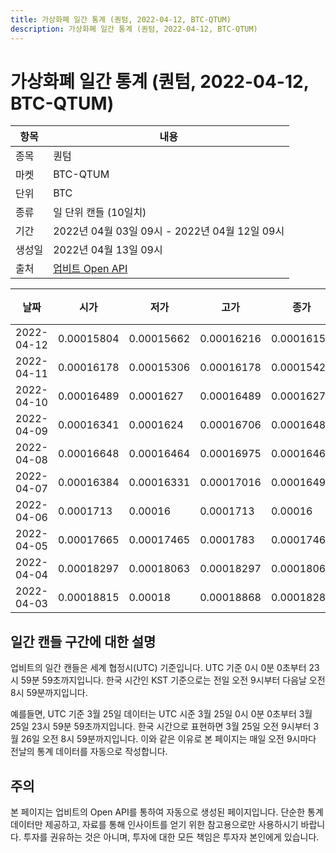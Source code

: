 ```yaml
---
title: 가상화폐 일간 통계 (퀀텀, 2022-04-12, BTC-QTUM)
description: 가상화폐 일간 통계 (퀀텀, 2022-04-12, BTC-QTUM)
---
```



가상화폐 일간 통계 (퀀텀, 2022-04-12, BTC-QTUM)
===

|항목|내용|
|--|--|
|종목|퀀텀|
|마켓|BTC-QTUM|
|단위|BTC|
|종류|일 단위 캔들 (10일치)|
|기간|2022년 04월 03일 09시 - 2022년 04월 12일 09시|
|생성일|2022년 04월 13일 09시|
|출처|[업비트 Open API](https://docs.upbit.com)|


|날짜|시가|저가|고가|종가|비고|
|--|--|--|--|--|--|
|2022-04-12|0.00015804|0.00015662|0.00016216|0.00016155|    |
|2022-04-11|0.00016178|0.00015306|0.00016178|0.00015427|    |
|2022-04-10|0.00016489|0.0001627|0.00016489|0.0001627|    |
|2022-04-09|0.00016341|0.0001624|0.00016706|0.00016489|    |
|2022-04-08|0.00016648|0.00016464|0.00016975|0.00016464|    |
|2022-04-07|0.00016384|0.00016331|0.00017016|0.00016498|    |
|2022-04-06|0.0001713|0.00016|0.0001713|0.00016|    |
|2022-04-05|0.00017665|0.00017465|0.0001783|0.00017465|    |
|2022-04-04|0.00018297|0.00018063|0.00018297|0.00018063|    |
|2022-04-03|0.00018815|0.00018|0.00018868|0.0001828|    |


일간 캔들 구간에 대한 설명
---


업비트의 일간 캔들은 세계 협정시(UTC) 기준입니다. 
UTC 기준 0시 0분 0초부터 23시 59분 59초까지입니다. 
한국 시간인 KST 기준으로는 전일 오전 9시부터 다음날 오전 8시 59분까지입니다. 


예를들면, UTC 기준 3월 25일 데이터는 UTC 시준 3월 25일 0시 0분 0초부터 3월 25일 23시 59분 59초까지입니다. 
한국 시간으로 표현하면 3월 25일 오전 9시부터 3월 26일 오전 8시 59분까지입니다. 
이와 같은 이유로 본 페이지는 매일 오전 9시마다 전날의 통계 데이터를 자동으로 작성합니다. 


주의
---


본 페이지는 업비트의 Open API를 통하여 자동으로 생성된 페이지입니다. 
단순한 통계 데이터만 제공하고, 자료를 통해 인사이트를 얻기 위한 참고용으로만 사용하시기 바랍니다. 
투자를 권유하는 것은 아니며, 투자에 대한 모든 책임은 투자자 본인에게 있습니다. 
